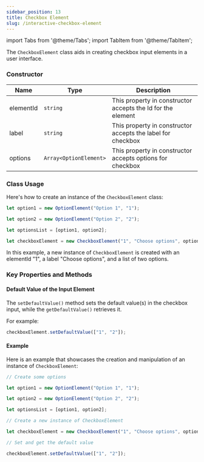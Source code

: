 ```yaml
---
sidebar_position: 13
title: Checkbox Element
slug: /interactive-checkbox-element
---
```


import Tabs from '@theme/Tabs';
import TabItem from '@theme/TabItem';

The `CheckboxElement` class aids in creating checkbox input elements in a user interface.

### Constructor

| Name      | Type                   | Description                                                 |
| --------- | ---------------------- | ----------------------------------------------------------- |
| elementId | `string`               | This property in constructor accepts the Id for the element |
| label     | `string`               | This property in constructor accepts the label for checkbox |
| options   | `Array<OptionElement>` | This property in constructor accepts options for checkbox   |

### Class Usage

Here's how to create an instance of the `CheckboxElement` class:

<Tabs>
<TabItem value="typescript" label="Typescript">

```typescript
let option1 = new OptionElement("Option 1", "1");

let option2 = new OptionElement("Option 2", "2");

let optionsList = [option1, option2];

let checkboxElement = new CheckboxElement("1", "Choose options", optionsList);
```

</TabItem>
</Tabs>

In this example, a new instance of `CheckboxElement` is created with an elementId "1", a label "Choose options", and a list of two options.

### Key Properties and Methods

#### Default Value of the Input Element

The `setDefaultValue()` method sets the default value(s) in the checkbox input, while the `getDefaultValue()` retrieves it.

For example:

<Tabs>
<TabItem value="typescript" label="Typescript">

```typescript
checkboxElement.setDefaultValue(["1", "2"]);
```

</TabItem>
</Tabs>

#### Example

Here is an example that showcases the creation and manipulation of an instance of `CheckboxElement`:

<Tabs>
<TabItem value="typescript" label="Typescript">

```typescript
// Create some options

let option1 = new OptionElement("Option 1", "1");

let option2 = new OptionElement("Option 2", "2");

let optionsList = [option1, option2];

// Create a new instance of CheckboxElement

let checkboxElement = new CheckboxElement("1", "Choose options", optionsList);

// Set and get the default value

checkboxElement.setDefaultValue(["1", "2"]);
```

</TabItem>
</Tabs>
